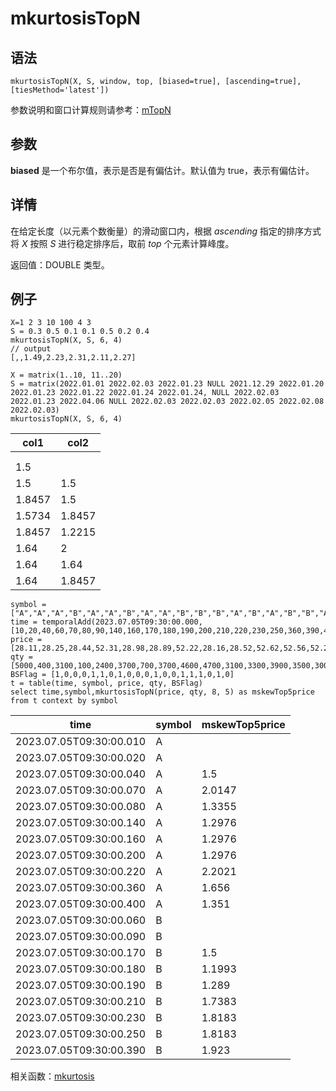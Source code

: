 # mkurtosisTopN

## 语法

`mkurtosisTopN(X, S, window, top, [biased=true], [ascending=true],
[tiesMethod='latest'])`

参数说明和窗口计算规则请参考：[mTopN](../themes/TopN.md)

## 参数

**biased** 是一个布尔值，表示是否是有偏估计。默认值为 true，表示有偏估计。

## 详情

在给定长度（以元素个数衡量）的滑动窗口内，根据 *ascending* 指定的排序方式将 *X* 按照
*S* 进行稳定排序后，取前 *top* 个元素计算峰度。

返回值：DOUBLE 类型。

## 例子

```
X=1 2 3 10 100 4 3
S = 0.3 0.5 0.1 0.1 0.5 0.2 0.4
mkurtosisTopN(X, S, 6, 4)
// output
[,,1.49,2.23,2.31,2.11,2.27]

X = matrix(1..10, 11..20)
S = matrix(2022.01.01 2022.02.03 2022.01.23 NULL 2021.12.29 2022.01.20 2022.01.23 2022.01.22 2022.01.24 2022.01.24, NULL 2022.02.03 2022.01.23 2022.04.06 NULL 2022.02.03 2022.02.03 2022.02.05 2022.02.08 2022.02.03)
mkurtosisTopN(X, S, 6, 4)
```

| col1 | col2 |
| --- | --- |
|  |  |
|  |  |
| 1.5 |  |
| 1.5 | 1.5 |
| 1.8457 | 1.5 |
| 1.5734 | 1.8457 |
| 1.8457 | 1.2215 |
| 1.64 | 2 |
| 1.64 | 1.64 |
| 1.64 | 1.8457 |

```
symbol = ["A","A","A","B","A","A","B","A","A","B","B","B","A","B","A","B","B","A","B","A"]
time = temporalAdd(2023.07.05T09:30:00.000,[10,20,40,60,70,80,90,140,160,170,180,190,200,210,220,230,250,360,390,400],"ms")
price = [28.11,28.25,28.44,52.31,28.98,28.89,52.22,28.16,28.52,52.62,52.56,52.2,28.01,52.43,28.57,52.42,52.19,28.16,52.84,28.18]
qty = [5000,400,3100,100,2400,3700,700,3700,4600,4700,3100,3300,3900,3500,3000,3000,4000,4700,2000,4400]
BSFlag = [1,0,0,0,1,1,0,1,0,0,0,1,0,0,1,1,1,0,1,0]
t = table(time, symbol, price, qty, BSFlag)
select time,symbol,mkurtosisTopN(price, qty, 8, 5) as mskewTop5price from t context by symbol
```

| time | symbol | mskewTop5price |
| --- | --- | --- |
| 2023.07.05T09:30:00.010 | A |  |
| 2023.07.05T09:30:00.020 | A |  |
| 2023.07.05T09:30:00.040 | A | 1.5 |
| 2023.07.05T09:30:00.070 | A | 2.0147 |
| 2023.07.05T09:30:00.080 | A | 1.3355 |
| 2023.07.05T09:30:00.140 | A | 1.2976 |
| 2023.07.05T09:30:00.160 | A | 1.2976 |
| 2023.07.05T09:30:00.200 | A | 1.2976 |
| 2023.07.05T09:30:00.220 | A | 2.2021 |
| 2023.07.05T09:30:00.360 | A | 1.656 |
| 2023.07.05T09:30:00.400 | A | 1.351 |
| 2023.07.05T09:30:00.060 | B |  |
| 2023.07.05T09:30:00.090 | B |  |
| 2023.07.05T09:30:00.170 | B | 1.5 |
| 2023.07.05T09:30:00.180 | B | 1.1993 |
| 2023.07.05T09:30:00.190 | B | 1.289 |
| 2023.07.05T09:30:00.210 | B | 1.7383 |
| 2023.07.05T09:30:00.230 | B | 1.8183 |
| 2023.07.05T09:30:00.250 | B | 1.8183 |
| 2023.07.05T09:30:00.390 | B | 1.923 |

相关函数：[mkurtosis](mkurtosis.md)

